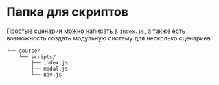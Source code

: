 # Папка для скриптов

Простые сценарии можно написать в `index.js`, а также есть возможность создать модульную систему для несколько сценариев:

```shell
└── source/
    └── scripts/
        ├── index.js
        ├── modal.js
        └── nav.js
```
